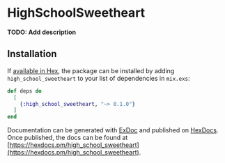# HighSchoolSweetheart

**TODO: Add description**

## Installation

If [available in Hex](https://hex.pm/docs/publish), the package can be installed
by adding `high_school_sweetheart` to your list of dependencies in `mix.exs`:

```elixir
def deps do
  [
    {:high_school_sweetheart, "~> 0.1.0"}
  ]
end
```

Documentation can be generated with [ExDoc](https://github.com/elixir-lang/ex_doc)
and published on [HexDocs](https://hexdocs.pm). Once published, the docs can
be found at [https://hexdocs.pm/high_school_sweetheart](https://hexdocs.pm/high_school_sweetheart).

